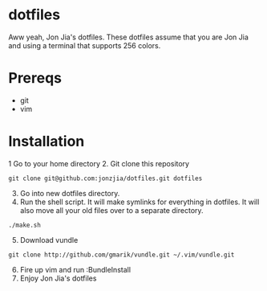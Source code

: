 dotfiles
========
Aww yeah, Jon Jia's dotfiles. These dotfiles assume that you are Jon Jia and
using a terminal that supports 256 colors.

Prereqs
=======
- git
- vim

Installation
============
1 Go to your home directory
2. Git clone this repository
```
git clone git@github.com:jonzjia/dotfiles.git dotfiles
```
3. Go into new dotfiles directory.
4. Run the shell script. It will make symlinks for everything in dotfiles. It
   will also move all your old files over to a separate directory.
```
./make.sh
```
5. Download vundle
```
git clone http://github.com/gmarik/vundle.git ~/.vim/vundle.git
```
6. Fire up vim and run :BundleInstall
7. Enjoy Jon Jia's dotfiles
